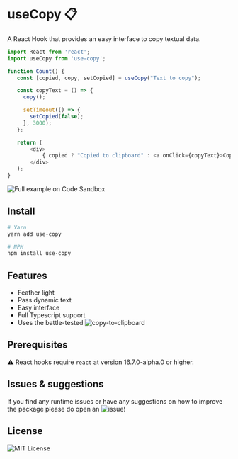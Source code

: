 # useCopy 📋

 A React Hook that provides an easy interface to copy textual data.
 
 ```js
import React from 'react';
import useCopy from 'use-copy';

function Count() {
    const [copied, copy, setCopied] = useCopy("Text to copy");

    const copyText = () => {
      copy();

      setTimeout(() => {
        setCopied(false);
      }, 3000);
    };

    return (
        <div>
            { copied ? "Copied to clipboard" : <a onClick={copyText}>Copy text</a> }
        </div>
    );
}
```

![Full example on Code Sandbox](https://codesandbox.io/s/101qo4m9n3)

## Install

```bash
# Yarn
yarn add use-copy

# NPM
npm install use-copy
```

## Features

- Feather light
- Pass dynamic text
- Easy interface
- Full Typescript support
- Uses the battle-tested ![copy-to-clipboard](https://github.com/sudodoki/copy-to-clipboard)

## Prerequisites

⚠️ React hooks require `react` at version 16.7.0-alpha.0 or higher.

## Issues & suggestions

If you find any runtime issues or have any suggestions on how to improve the package please do open an ![issue](https://github.com/animify/useCopy/issues)!

## License

![MIT License](LICENSE)
